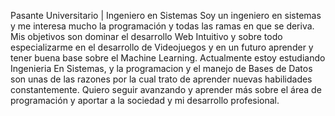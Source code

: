 Pasante Universitario | Ingeniero en Sistemas
Soy un ingeniero en sistemas y me interesa mucho la programación y todas las ramas en que se deriva. 
Mis objetivos son dominar el desarrollo Web Intuitivo y sobre todo especializarme en el desarrollo de Videojuegos 
y en un futuro aprender y tener buena base sobre el Machine Learning. Actualmente estoy estudiando Ingenieria En Sistemas, 
y la programacion y el manejo de Bases de Datos son unas de las razones por la cual trato de aprender nuevas habilidades 
constantemente. Quiero seguir avanzando y aprender más sobre el área de programación y aportar a la sociedad y mi 
desarrollo profesional.

<!---
jefersonreyes06/jefersonreyes06 is a ✨ special ✨ repository because its `README.md` (this file) appears on your GitHub profile.
You can click the Preview link to take a look at your changes.
--->
